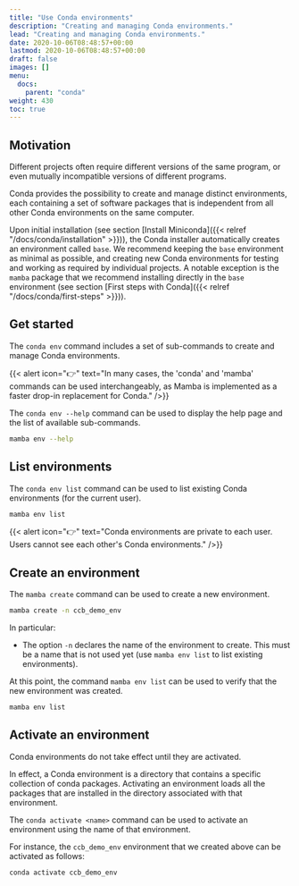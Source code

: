 ```yaml
---
title: "Use Conda environments"
description: "Creating and managing Conda environments."
lead: "Creating and managing Conda environments."
date: 2020-10-06T08:48:57+00:00
lastmod: 2020-10-06T08:48:57+00:00
draft: false
images: []
menu:
  docs:
    parent: "conda"
weight: 430
toc: true
---
```


## Motivation

Different projects often require different versions of the same program,
or even mutually incompatible versions of different programs.

Conda provides the possibility to create and manage distinct environments,
each containing a set of software packages that is independent from
all other Conda environments on the same computer.

Upon initial installation
(see section [Install Miniconda]({{< relref "/docs/conda/installation" >}})),
the Conda installer automatically creates an environment called `base`.
We recommend keeping the `base` environment as minimal as possible,
and creating new Conda environments for testing and working as required
by individual projects.
A notable exception is the `mamba` package that we recommend installing
directly in the `base` environment
(see section [First steps with Conda]({{< relref "/docs/conda/first-steps" >}})).

## Get started

The `conda env` command includes a set of sub-commands to create and manage
Conda environments.

{{< alert icon="👉" text="In many cases, the 'conda' and 'mamba' commands can be used interchangeably, as Mamba is implemented as a faster drop-in replacement for Conda." />}}

The `conda env --help` command can be used to display the help page and the
list of available sub-commands.

```bash
mamba env --help
```

<!-- Screenshot -->

## List environments

The `conda env list` command can be used to list existing Conda environments
(for the current user).

```bash
mamba env list
```

<!-- Screenshot -->

{{< alert icon="👉" text="Conda environments are private to each user. Users cannot see each other's Conda environments." />}}

## Create an environment

The `mamba create` command can be used to create a new environment.

```bash
mamba create -n ccb_demo_env
```

<!-- Screenshot -->

In particular:

- The option `-n` declares the name of the environment to create.
  This must be a name that is not used yet (use `mamba env list`
  to list existing environments).

At this point, the command `mamba env list` can be used to verify that
the new environment was created.

```bash
mamba env list
```

<!-- Screenshot -->

## Activate an environment

Conda environments do not take effect until they are activated.

In effect, a Conda environment is a directory that contains a specific collection
of conda packages.
Activating an environment loads all the packages that are installed in the directory
associated with that environment.

The `conda activate <name>` command can be used to activate an environment
using the name of that environment.

For instance, the `ccb_demo_env` environment that we created above can be activated
as follows:

```bash
conda activate ccb_demo_env
```

<!-- Screenshot -->

<!-- Link definitions -->
